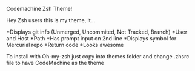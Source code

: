 Codemachine Zsh Theme!

Hey Zsh users this is my theme, it...

  *Displays git info (Unmerged, Uncommited, Not Tracked, Branch)
  *User and Host
  *Path
  *Has prompt input on 2nd line
  *Displays symbol for Mercurial repo
  *Return code
  *Looks awesome

To install with Oh-my-zsh just copy into themes folder and change .zhsrc file to have CodeMachine as the theme
